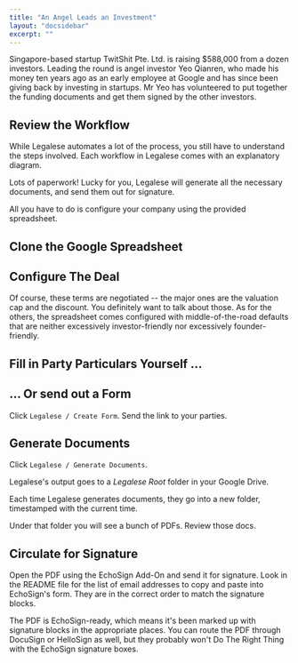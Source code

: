 ```yaml
---
title: "An Angel Leads an Investment"
layout: "docsidebar"
excerpt: ""
---
```

Singapore-based startup TwitShit Pte. Ltd. is raising $588,000 from a dozen investors. Leading the round is angel investor Yeo Qianren, who made his money ten years ago as an early employee at Google and has since been giving back by investing in startups. Mr Yeo has volunteered to put together the funding documents and get them signed by the other investors.


## Review the Workflow
While Legalese automates a lot of the process, you still have to understand the steps involved. Each workflow in Legalese comes with an explanatory diagram.

Lots of paperwork! Lucky for you, Legalese will generate all the necessary documents, and send them out for signature.

All you have to do is configure your company using the provided spreadsheet.

## Clone the Google Spreadsheet

## Configure The Deal
Of course, these terms are negotiated -- the major ones are the valuation cap and the discount. You definitely want to talk about those. As for the others, the spreadsheet comes configured with middle-of-the-road defaults that are neither excessively investor-friendly nor excessively founder-friendly.

## Fill in Party Particulars Yourself …

## … Or send out a Form
Click `Legalese / Create Form`. Send the link to your parties.

## Generate Documents
Click `Legalese / Generate Documents`.

Legalese's output goes to a _Legalese Root_ folder in your Google Drive.

Each time Legalese generates documents, they go into a new folder, timestamped with the current time.

Under that folder you will see a bunch of PDFs. Review those docs.

## Circulate for Signature
Open the PDF using the EchoSign Add-On and send it for signature. Look in the README file for the list of email addresses to copy and paste into EchoSign's form. They are in the correct order to match the signature blocks.

The PDF is EchoSign-ready, which means it's been marked up with signature blocks in the appropriate places. You can route the PDF through DocuSign or HelloSign as well, but they probably won't Do The Right Thing with the EchoSign signature boxes.

